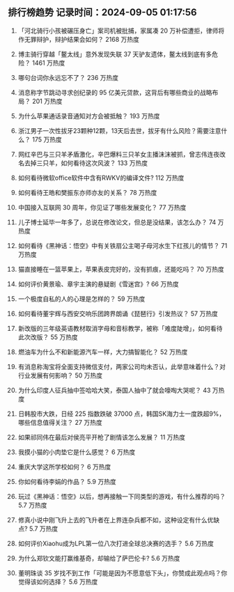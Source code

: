 
## 排行榜趋势 记录时间：2024-09-05 01:17:56
  
  1. 「河北骑行小孩被碾压身亡」案司机被批捕，家属凑 20 万补偿遭拒，律师将作无罪辩护，辩护结果会如何？ 2168 万热度
    
  2. 博主骑行穿越「鳌太线」意外发现失联 37 天驴友遗体，鳌太线到底有多危险？ 1461 万热度
    
  3. 哪句台词你永远忘不了？ 236 万热度
    
  4. 消息称字节跳动寻求创纪录的 95 亿美元贷款，这背后有哪些商业的战略布局？ 201 万热度
    
  5. 为什么苹果通话录音通知对方会被抵触？ 193 万热度
    
  6. 浙江男子一次性拔牙23颗种12颗，13天后去世，拔牙有什么风险？需要注意什么？ 175 万热度
    
  7. 网红辛巴与三只羊矛盾激化，辛巴爆料三只羊女主播沫沫被抓，曾志伟连夜改名去掉三只羊，如何看待这次风波？ 133 万热度
    
  8. 如何看待微软office软件中含有RWKV的编译文件? 112 万热度
    
  9. 如何看待王皓和樊振东亦师亦友的关系？ 78 万热度
    
  10. 中国接入互联网 30 周年，你见证了哪些发展变化？ 77 万热度
    
  11. 儿子博士延毕一年多了，总说在修改论文，但总是没结果，该怎么办？ 74 万热度
    
  12. 如何看待《黑神话：悟空》中有关铁扇公主喝子母河水生下红孩儿的情节？ 71 万热度
    
  13. 猫直接睡在一篮苹果上，苹果表皮完好的，没有抓痕，还能吃吗？ 70 万热度
    
  14. 如何评价黄景瑜、章宇主演的悬疑剧《雪迷宫》? 66 万热度
    
  15. 一个极度自私的人的心理是怎样的？ 59 万热度
    
  16. 如何看待董宇辉与西安交响乐团跨界朗诵《琵琶行》引发热议？ 57 万热度
    
  17. 新改版的三年级英语教材取消字母和音标教学，被称「难度陡增」，如何看待此次改版？ 55 万热度
    
  18. 燃油车为什么不和新能源汽车一样，大力搞智能化？ 52 万热度
    
  19. 有消息称淘宝将全面支持微信支付，两家公司均未否认，此举意味着什么？对行业发展有何影响？ 50 万热度
    
  20. 为什么印度人征兵抽中签哈哈大笑，泰国人抽中了就会嚎啕大哭呢？ 43 万热度
    
  21. 日韩股市大跌，日经 225 指数跌破 37000 点，韩国SK海力士一度跌超9%，哪些信息值得关注？ 27 万热度
    
  22. 如果祁同伟在最后对侯亮平开枪了剧情该怎么发展？ 11 万热度
    
  23. 我摸小猫的小肉垫它是什么感觉？ 6 万热度
    
  24. 重庆大学这所学校如何？ 6 万热度
    
  25. 你如何看待李娟的作品？ 5.9 万热度
    
  26. 玩过《黑神话：悟空》以后，想再接触一下同类型的游戏，有什么推荐的吗？ 5.7 万热度
    
  27. 修真小说中刚飞升上去的飞升者在上界连杂兵都不如，这种设定有什么优缺点? 5.7 万热度
    
  28. 如何评价Xiaohu成为LPL第一位八次打进全球总决赛的选手？ 5.6 万热度
    
  29. 为什么郑钦文能打赢维基奇，却输给了萨巴伦卡? 5.6 万热度
    
  30. 董明珠谈 35 岁找不到工作「可能是因为不愿意低下头」，你赞成此观点吗？你觉得该如何选择？ 5.6 万热度
    